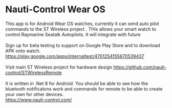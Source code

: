 # Nauti-Control Wear OS 

This app is for Android Wear OS watches, currently it can send auto pilot commands to the ST Wireless project . THis allows your smart watch to control Raymarine Seatalk Autopilots. It will integrate with future 
<br/>
<br/>
Sign up for beta testing to support on Google Play Store and to download APK onto watch.
https://play.google.com/apps/internaltest/4701254155670539437
<br/>
<br/>
Visit main ST Wireless project for hardware design  https://github.com/nauti-control/STWirelessRemote
<br/>
<br/>
It is written in .Net 8 for Android. You should be able to see how the bluetooth notificatons work and commands for remote to be able to create your own for other devices.
<br/>
https://www.nauti-control.com/

